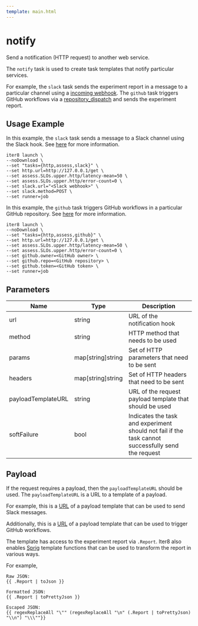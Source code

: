 ```yaml
---
template: main.html
---
```


# notify

Send a notification (HTTP request) to another web service.

The `notify` task is used to create task templates that notify particular services. 

For example, the `slack` task sends the experiment report in a message to a particular channel using a [incoming webhook](https://api.slack.com/messaging/webhooks). The `github` task triggers GitHub workflows via a [repository_dispatch](https://docs.github.com/en/developers/webhooks-and-events/webhooks/webhook-events-and-payloads#repository_dispatch) and sends the experiment report.

## Usage Example
In this example, the `slack` task sends a message to a Slack channel using the Slack hook. See [here](../../tutorials/integrations/slack.md#use-iter8-to-send-a-message-to-a-slack-channel) for more information.

```shell
iter8 launch \
--noDownload \
--set "tasks={http,assess,slack}" \
--set http.url=http://127.0.0.1/get \
--set assess.SLOs.upper.http/latency-mean=50 \
--set assess.SLOs.upper.http/error-count=0 \
--set slack.url="<Slack webhook>" \
--set slack.method=POST \
--set runner=job
```

In this example, the `github` task triggers GitHub workflows in a particular GitHub repository. See [here](../../tutorials/integrations/github.md#use-iter8-to-trigger-a-github-actions-workflow) for more information.

```shell
iter8 launch \
--noDownload \
--set "tasks={http,assess,github}" \
--set http.url=http://127.0.0.1/get \
--set assess.SLOs.upper.http/latency-mean=50 \
--set assess.SLOs.upper.http/error-count=0 \
--set github.owner=<GitHub owner> \
--set github.repo=<GitHub repository> \
--set github.token=<GitHub token> \
--set runner=job
```

## Parameters

| Name | Type | Description |
| ---- | ---- | ----------- |
| url | string | URL of the notification hook |
| method | string | HTTP method that needs to be used |
| params | map[string]string | Set of HTTP parameters that need to be sent |
| headers | map[string]string | Set of HTTP headers that need to be sent |
| payloadTemplateURL | string | URL of the request payload template that should be used |
| softFailure | bool | Indicates the task and experiment should not fail if the task cannot successfully send the request |

## Payload

If the request requires a payload, then the `payloadTemplateURL` should be used. The `payloadTemplateURL` is a URL to a template of a payload.

For example, this is a [URL](https://raw.githubusercontent.com/iter8-tools/hub/main/templates/_payload-slack.tpl) of a payload template that can be used to send Slack messages.

Additionally, this is a [URL](https://raw.githubusercontent.com/iter8-tools/hub/main/templates/_payload-github.tpl) of a payload template that can be used to trigger GitHub workflows. 

The template has access to the experiment report via `.Report`. Iter8 also enables [Sprig](https://pkg.go.dev/github.com/Masterminds/sprig) template functions that can be used to transform the report in various ways.

For example,

```
Raw JSON:
{{ .Report | toJson }}

Formatted JSON:
{{ .Report | toPrettyJson }}

Escaped JSON:
{{ regexReplaceAll "\"" (regexReplaceAll "\n" (.Report | toPrettyJson) "\\n") "\\\""}}
```